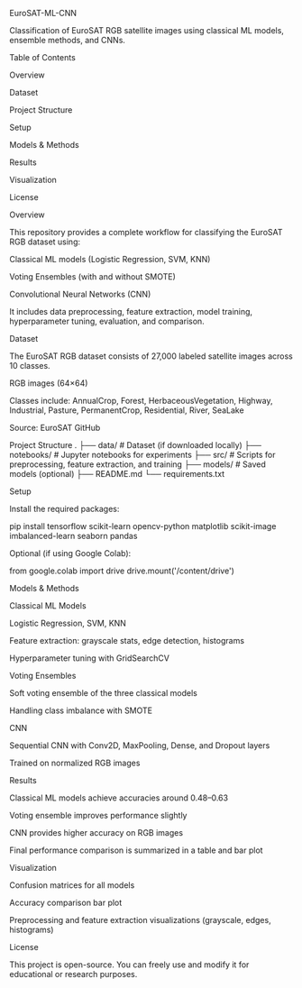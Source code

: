 EuroSAT-ML-CNN

Classification of EuroSAT RGB satellite images using classical ML models, ensemble methods, and CNNs.

Table of Contents

Overview

Dataset

Project Structure

Setup

Models & Methods

Results

Visualization

License

Overview

This repository provides a complete workflow for classifying the EuroSAT RGB dataset using:

Classical ML models (Logistic Regression, SVM, KNN)

Voting Ensembles (with and without SMOTE)

Convolutional Neural Networks (CNN)

It includes data preprocessing, feature extraction, model training, hyperparameter tuning, evaluation, and comparison.

Dataset

The EuroSAT RGB dataset consists of 27,000 labeled satellite images across 10 classes.

RGB images (64×64)

Classes include: AnnualCrop, Forest, HerbaceousVegetation, Highway, Industrial, Pasture, PermanentCrop, Residential, River, SeaLake

Source: EuroSAT GitHub

Project Structure
.
├── data/               # Dataset (if downloaded locally)
├── notebooks/          # Jupyter notebooks for experiments
├── src/                # Scripts for preprocessing, feature extraction, and training
├── models/             # Saved models (optional)
├── README.md
└── requirements.txt

Setup

Install the required packages:

pip install tensorflow scikit-learn opencv-python matplotlib scikit-image imbalanced-learn seaborn pandas


Optional (if using Google Colab):

from google.colab import drive
drive.mount('/content/drive')

Models & Methods

Classical ML Models

Logistic Regression, SVM, KNN

Feature extraction: grayscale stats, edge detection, histograms

Hyperparameter tuning with GridSearchCV

Voting Ensembles

Soft voting ensemble of the three classical models

Handling class imbalance with SMOTE

CNN

Sequential CNN with Conv2D, MaxPooling, Dense, and Dropout layers

Trained on normalized RGB images

Results

Classical ML models achieve accuracies around 0.48–0.63

Voting ensemble improves performance slightly

CNN provides higher accuracy on RGB images

Final performance comparison is summarized in a table and bar plot

Visualization

Confusion matrices for all models

Accuracy comparison bar plot

Preprocessing and feature extraction visualizations (grayscale, edges, histograms)

License

This project is open-source. You can freely use and modify it for educational or research purposes.
